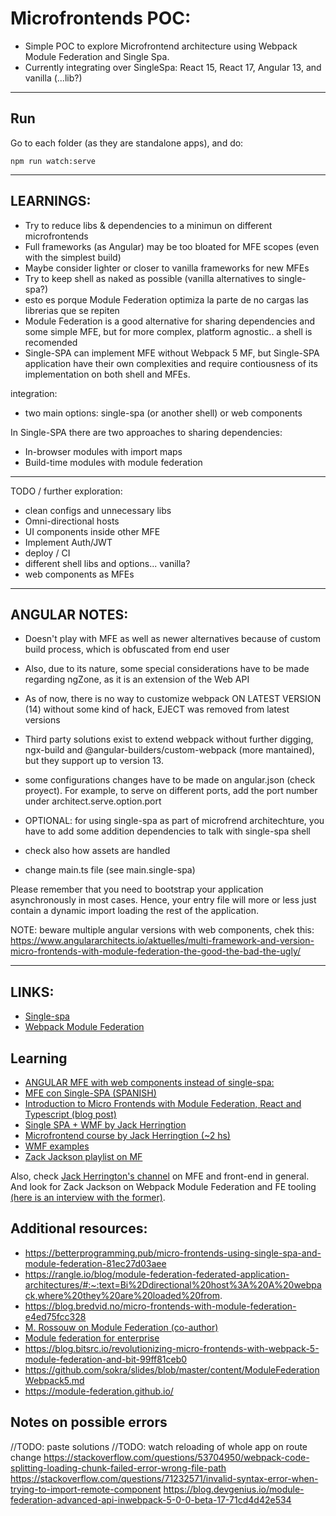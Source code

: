# Microfrontends POC:

- Simple POC to explore Microfrontend architecture using Webpack Module Federation and Single Spa.
- Currently integrating over SingleSpa: React 15, React 17, Angular 13, and vanilla (...lib?)

---

## Run

Go to each folder (as they are standalone apps), and do:

`npm run watch:serve`

---

## LEARNINGS:

- Try to reduce libs & dependencies to a minimun on different microfrontends
- Full frameworks (as Angular) may be too bloated for MFE scopes (even with the simplest build)
- Maybe consider lighter or closer to vanilla frameworks for new MFEs
- Try to keep shell as naked as possible (vanilla alternatives to single-spa?)
- esto es porque Module Federation optimiza la parte de no cargas las librerias que se repiten
- Module Federation is a good alternative for sharing dependencies and some simple MFE, but for more complex, platform agnostic..
  a shell is recomended
- Single-SPA can implement MFE without Webpack 5 MF, but Single-SPA application have their own complexities and require contiousness of its implementation on both shell and MFEs.

integration:

- two main options: single-spa (or another shell) or web components

In Single-SPA there are two approaches to sharing dependencies:

- In-browser modules with import maps
- Build-time modules with module federation

---

TODO / further exploration:

- clean configs and unnecessary libs
- Omni-directional hosts
- UI components inside other MFE
- Implement Auth/JWT
- deploy / CI
- different shell libs and options... vanilla?
- web components as MFEs

---

## ANGULAR NOTES:

- Doesn't play with MFE as well as newer alternatives because of custom build process, which is obfuscated from end user
- Also, due to its nature, some special considerations have to be made regarding ngZone, as it is an extension of the Web API
- As of now, there is no way to customize webpack ON LATEST VERSION (14) without some kind of hack, EJECT was removed from latest versions
- Third party solutions exist to extend webpack without further digging, ngx-build and @angular-builders/custom-webpack (more mantained),
  but they support up to version 13.
- some configurations changes have to be made on angular.json (check proyect). For example, to serve on different ports, add the port number under architect.serve.option.port

- OPTIONAL: for using single-spa as part of microfrend architechture, you have to add some addition dependencies to talk with single-spa shell
- check also how assets are handled
- change main.ts file (see main.single-spa)

Please remember that you need to bootstrap your application asynchronously in most cases. Hence, your entry file will more or less just contain a dynamic import loading the rest of the application.

NOTE: beware multiple angular versions with web components, chek this:
https://www.angulararchitects.io/aktuelles/multi-framework-and-version-micro-frontends-with-module-federation-the-good-the-bad-the-ugly/

---

## LINKS:

- [Single-spa](https://single-spa.js.org/)
- [Webpack Module Federation](https://webpack.js.org/concepts/module-federation/)

## Learning

- [ANGULAR MFE with web components instead of single-spa:](https://www.angulararchitects.io/aktuelles/multi-framework-and-version-micro-frontends-with-module-federation-your-4-steps-guide/)
- [MFE con Single-SPA (SPANISH)](https://www.youtube.com/watch?v=ymKzE3u3X_s)
- [Introduction to Micro Frontends with Module Federation, React and Typescript (blog post)](https://ogzhanolguncu.com/blog/micro-frontends-with-module-federation)
- [Single SPA + WMF by Jack Herringtion](https://www.youtube.com/watch?v=wxnwPLLIJCY)
- [Microfrontend course by Jack Herringtion (~2 hs)](https://www.youtube.com/watch?v=lKKsjpH09dU)
- [WMF examples](https://github.com/module-federation/module-federation-examples)
- [Zack Jackson playlist on MF](https://www.youtube.com/playlist?list=PLWSiF9YHHK-DqsFHGYbeAMwbd9xcZbEWJ)

Also, check [Jack Herrington's channel](https://www.youtube.com/c/JackHerrington) on MFE and front-end in general. And look for Zack Jackson on Webpack Module Federation and FE tooling [(here is an interview with the former)](https://www.youtube.com/watch?v=AU7dKWNfWiA).

## Additional resources:

- https://betterprogramming.pub/micro-frontends-using-single-spa-and-module-federation-81ec27d03aee
- https://rangle.io/blog/module-federation-federated-application-architectures/#:~:text=Bi%2Ddirectional%20host%3A%20A%20webpack,where%20they%20are%20loaded%20from.
- https://blog.bredvid.no/micro-frontends-with-module-federation-e4ed75fcc328
- [M. Rossouw on Module Federation (co-author)](https://dev.to/marais/webpack-5-and-module-federation-4j1i)
- [Module federation for enterprise](https://dev.to/waldronmatt/tutorial-a-guide-to-module-federation-for-enterprise-n5)
- https://blog.bitsrc.io/revolutionizing-micro-frontends-with-webpack-5-module-federation-and-bit-99ff81ceb0
- https://github.com/sokra/slides/blob/master/content/ModuleFederationWebpack5.md
- https://module-federation.github.io/

## Notes on possible errors

//TODO: paste solutions
//TODO: watch reloading of whole app on route change
https://stackoverflow.com/questions/53704950/webpack-code-splitting-loading-chunk-failed-error-wrong-file-path
https://stackoverflow.com/questions/71232571/invalid-syntax-error-when-trying-to-import-remote-component
https://blog.devgenius.io/module-federation-advanced-api-inwebpack-5-0-0-beta-17-71cd4d42e534
